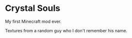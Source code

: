 # Crystal Souls
My first Minecraft mod ever.

Textures from a random guy who I don't remember his name.
